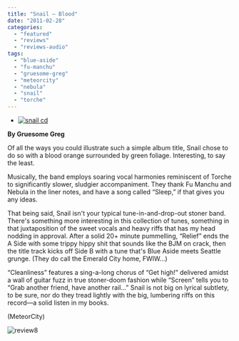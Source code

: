 ```yaml
---
title: "Snail – Blood"
date: "2011-02-28"
categories: 
  - "featured"
  - "reviews"
  - "reviews-audio"
tags: 
  - "blue-aside"
  - "fu-manchu"
  - "gruesome-greg"
  - "meteorcity"
  - "nebula"
  - "snail"
  - "torche"
---
```


- [![](http://www.hellbound.ca/wp-content/uploads/2011/02/snail-cd.jpg "snail cd")](http://www.hellbound.ca/wp-content/uploads/2011/02/snail-cd.jpg)

**By Gruesome Greg**

Of all the ways you could illustrate such a simple album title, Snail chose to do so with a blood orange surrounded by green foliage. Interesting, to say the least.

Musically, the band employs soaring vocal harmonies reminiscent of Torche to significantly slower, sludgier accompaniment. They thank Fu Manchu and Nebula in the liner notes, and have a song called “Sleep,” if that gives you any ideas.

That being said, Snail isn't your typical tune-in-and-drop-out stoner band. There's something more interesting in this collection of tunes, something in that juxtaposition of the sweet vocals and heavy riffs that has my head nodding in approval. After a solid 20+ minute pummelling, “Relief” ends the A Side with some trippy hippy shit that sounds like the BJM on crack, then the title track kicks off Side B with a tune that's Blue Aside meets Seattle grunge. (They do call the Emerald City home, FWIW...)

“Cleanliness” features a sing-a-long chorus of “Get high!” delivered amidst a wall of guitar fuzz in true stoner-doom fashion while “Screen” tells you to “Grab another friend, have another rail...” Snail is not big on lyrical subtlety, to be sure, nor do they tread lightly with the big, lumbering riffs on this record—a solid listen in my books.

(MeteorCity)

![](http://www.hellbound.ca/wp-content/uploads/2009/07/review8.png "review8")
